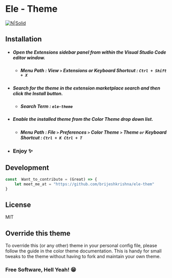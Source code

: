# Ele - Theme



[![N|Solid](https://raw.githubusercontent.com/Brijeshkrishna/ele-theme/88ec9c668fcbca0eae33a3165272c1be7b03e05c/ele-1.png)](https://raw.githubusercontent.com/Brijeshkrishna/ele-theme/88ec9c668fcbca0eae33a3165272c1be7b03e05c/ele-1.png)




## Installation


- ##### Open the Extensions sidebar panel from within the Visual Studio Code editor window.
     - ##### Menu Path : View ```>``` Extensions or Keyboard Shortcut : ``` Ctrl + Shift + X ```

 - ##### Search for the theme in the extension marketplace search and then click the Install button.
    - ##### Search Term : ```ele-theme```

- ##### Enable the installed theme from the Color Theme drop down list.
    - ##### Menu Path : File ```>``` Preferences ```>``` Color Theme ```>``` Theme ```or``` Keyboard Shortcut : ``` Ctrl + K Ctrl + T ```  
- ### Enjoy ✨
## Development

```javascript
const  Want_to_contribute = (Great) => {
    let meet_me_at = "https://github.com/brijeshkrishna/ele-them"
}
```


## License

MIT

## Override this theme
To override this (or any other) theme in your personal config file, please follow the guide in the color theme documentation. This is handy for small tweaks to the theme without having to fork and maintain your own theme.

### Free Software, Hell Yeah! 😁
